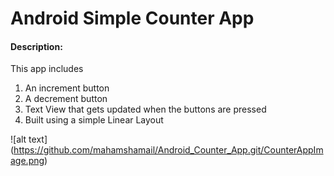 # Android Simple Counter App
#### Description:
This app includes 
1. An increment button
2. A decrement button
3. Text View that gets updated when the buttons are pressed
4. Built using a simple Linear Layout

![alt text] (https://github.com/mahamshamail/Android_Counter_App.git/CounterAppImage.png)
